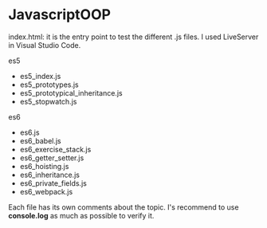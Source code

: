 # JavascriptOOP

index.html: it is the entry point to test the different .js files. I used LiveServer in Visual Studio Code.

es5
* es5_index.js
* es5_prototypes.js
* es5_prototypical_inheritance.js
* es5_stopwatch.js
	
es6
* es6.js
* es6_babel.js
* es6_exercise_stack.js
* es6_getter_setter.js
* es6_hoisting.js
* es6_inheritance.js
* es6_private_fields.js
* es6_webpack.js
	
Each file has its own comments about the topic. I's recommend to use **console.log** as much as possible to verify it.
